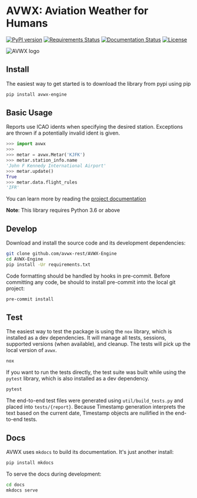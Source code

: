 # AVWX: Aviation Weather for Humans

[![PyPI version](https://badge.fury.io/py/avwx-engine.svg)](https://badge.fury.io/py/avwx-engine)
[![Requirements Status](https://requires.io/github/avwx-rest/AVWX-Engine/requirements.svg?branch=master)](https://requires.io/github/avwx-rest/AVWX-Engine/requirements/?branch=master)
[![Documentation Status](https://readthedocs.org/projects/avwx-engine/badge/?version=latest)](http://avwx-engine.readthedocs.io/en/latest/?badge=latest)
[![License](https://img.shields.io/pypi/l/avwx-engine.svg)](https://pypi.org/project/avwx-engine/)

<!-- [![Code Health](https://landscape.io/github/avwx-rest/AVWX-Engine/master/landscape.svg?style=flat)](https://landscape.io/github/avwx-rest/AVWX-Engine/master) -->

![AVWX logo](https://avwx.rest/static/favicons/apple-icon-76x76.png)

## Install

The easiest way to get started is to download the library from pypi using pip

```bash
pip install avwx-engine
```

## Basic Usage

Reports use ICAO idents when specifying the desired station. Exceptions are thrown if a potentially invalid ident is given.

```python
>>> import avwx
>>>
>>> metar = avwx.Metar('KJFK')
>>> metar.station_info.name
'John F Kennedy International Airport'
>>> metar.update()
True
>>> metar.data.flight_rules
'IFR'
```

You can learn more by reading the [project documentation](https://avwx-engine.readthedocs.io/en/latest/)

**Note**: This library requires Python 3.6 or above

## Develop

Download and install the source code and its development dependencies:

```bash
git clone github.com/avwx-rest/AVWX-Engine
cd AVWX-Engine
pip install -Ur requirements.txt
```

Code formatting should be handled by hooks in pre-commit. Before committing any code, be should to install pre-commit into the local git project:

```bash
pre-commit install
```

## Test

The easiest way to test the package is using the `nox` library, which is installed as a dev dependencies. It will manage all tests, sessions, supported versions (when available), and cleanup. The tests will pick up the local version of `avwx`.

```bash
nox
```

If you want to run the tests directly, the test suite was built while using the `pytest` library, which is also installed as a dev dependency.

```bash
pytest
```

The end-to-end test files were generated using `util/build_tests.py` and placed into `tests/{report}`. Because Timestamp generation interprets the text based on the current date, Timestamp objects are nullified in the end-to-end tests.

## Docs

AVWX uses `mkdocs` to build its documentation. It's just another install:

```bash
pip install mkdocs
```

To serve the docs during development:

```bash
cd docs
mkdocs serve
```
